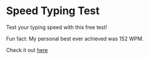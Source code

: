 # Speed Typing Test

Test your typing speed with this free test! 

Fun fact: My personal best ever achieved was 152 WPM. 

Check it out [here](https://www.youtube.com/watch?v=dQw4w9WgXcQ&ab_channel=RickAstley)
